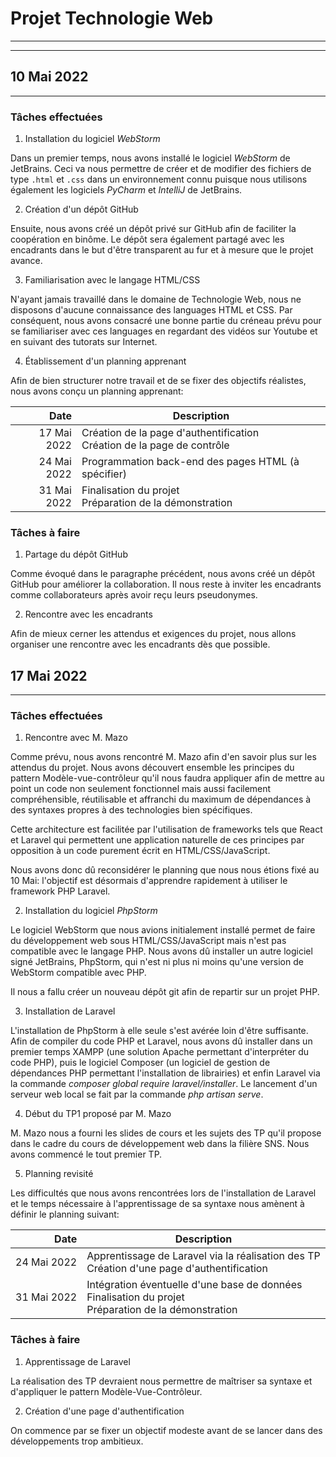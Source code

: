 # Projet Technologie Web

---
---

## 10 Mai 2022

---

### Tâches effectuées

1. Installation du logiciel *WebStorm*

Dans un premier temps, nous avons installé le logiciel *WebStorm* de JetBrains.
Ceci va nous permettre de créer et de modifier des fichiers de type `.html` et `.css` dans un environnement connu puisque nous utilisons également les logiciels *PyCharm* et *IntelliJ* de JetBrains.

2. Création d'un dépôt GitHub

Ensuite, nous avons créé un dépôt privé sur GitHub afin de faciliter la coopération en binôme.
Le dépôt sera également partagé avec les encadrants dans le but d'être transparent au fur et à mesure que le projet avance.

3. Familiarisation avec le langage HTML/CSS

N'ayant jamais travaillé dans le domaine de Technologie Web, nous ne disposons d'aucune connaissance des languages HTML et CSS.
Par conséquent, nous avons consacré une bonne partie du créneau prévu pour se familiariser avec ces languages en regardant des vidéos sur Youtube et en suivant des tutorats sur Internet.

4. Établissement d'un planning apprenant

Afin de bien structurer notre travail et de se fixer des objectifs réalistes, nous avons conçu un planning apprenant:

|        Date | Description                                                                |
|------------:|----------------------------------------------------------------------------|
| 17 Mai 2022 | Création de la page d'authentification<br/>Création de la page de contrôle |
| 24 Mai 2022 | Programmation back-end des pages HTML (à spécifier)                        |
| 31 Mai 2022 | Finalisation du projet<br/>Préparation de la démonstration                 |

### Tâches à faire

1. Partage du dépôt GitHub

Comme évoqué dans le paragraphe précédent, nous avons créé un dépôt GitHub pour améliorer la collaboration.
Il nous reste à inviter les encadrants comme collaborateurs après avoir reçu leurs pseudonymes.

2. Rencontre avec les encadrants

Afin de mieux cerner les attendus et exigences du projet, nous allons organiser une rencontre avec les encadrants dès que possible.

## 17 Mai 2022

---

### Tâches effectuées

1. Rencontre avec M. Mazo

Comme prévu, nous avons rencontré M. Mazo afin d'en savoir plus sur les attendus du projet. Nous avons découvert ensemble les principes du pattern Modèle-vue-contrôleur qu'il nous faudra appliquer 
afin de mettre au point un code non seulement fonctionnel mais aussi facilement compréhensible, réutilisable et affranchi du maximum de dépendances à des syntaxes propres à des technologies bien spécifiques. 

Cette architecture est facilitée par l'utilisation de frameworks tels que React et Laravel qui permettent une application naturelle de ces principes par opposition à un code purement écrit en HTML/CSS/JavaScript.

Nous avons donc dû reconsidérer le planning que nous nous étions fixé au 10 Mai: l'objectif est désormais d'apprendre rapidement à utiliser le framework PHP Laravel.

2. Installation du logiciel *PhpStorm*

Le logiciel WebStorm que nous avions initialement installé permet de faire du développement web sous HTML/CSS/JavaScript mais n'est pas compatible avec le langage PHP. 
Nous avons dû installer un autre logiciel signé JetBrains, PhpStorm, qui n'est ni plus ni moins qu'une version de WebStorm compatible avec PHP.

Il nous a fallu créer un nouveau dépôt git afin de repartir sur un projet PHP.

3. Installation de Laravel

L'installation de PhpStorm à elle seule s'est avérée loin d'être suffisante. Afin de compiler du code PHP et Laravel, nous avons dû installer dans un premier temps XAMPP (une solution Apache permettant d'interpréter
du code PHP), puis le logiciel Composer (un logiciel de gestion de dépendances PHP permettant l'installation de librairies) et enfin Laravel via la commande *composer global require laravel/installer*. 
Le lancement d'un serveur web local se fait par la commande *php artisan serve*. 

4. Début du TP1 proposé par M. Mazo

M. Mazo nous a fourni les slides de cours et les sujets des TP qu'il propose dans le cadre du cours de développement web dans la filière SNS. Nous avons commencé le tout premier TP. 

5. Planning revisité

Les difficultés que nous avons rencontrées lors de l'installation de Laravel et le temps nécessaire à l'apprentissage de sa syntaxe nous amènent à définir le planning suivant:

|        Date | Description                                                                                                  |
|------------:|--------------------------------------------------------------------------------------------------------------|
| 24 Mai 2022 | Apprentissage de Laravel via la réalisation des TP<br/> Création d'une page d'authentification               |
| 31 Mai 2022 | Intégration éventuelle d'une base de données<br/> Finalisation du projet<br/>Préparation de la démonstration |

### Tâches à faire

1. Apprentissage de Laravel

La réalisation des TP devraient nous permettre de maîtriser sa syntaxe et d'appliquer le pattern Modèle-Vue-Contrôleur.

2. Création d'une page d'authentification

On commence par se fixer un objectif modeste avant de se lancer dans des développements trop ambitieux.

